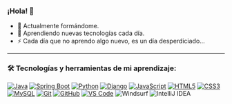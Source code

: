 ### ¡Hola! 👋

- 🔭 Actualmente formándome.
- 🌱 Aprendiendo nuevas tecnologías cada día.
- ⚡ Cada día que no aprendo algo nuevo, es un día desperdiciado...

---

### 🛠️ Tecnologías y herramientas de mi aprendizaje:

[![Java](https://skillicons.dev/icons?i=java)](https://www.oracle.com/java/)
[![Spring Boot](https://skillicons.dev/icons?i=spring)](https://spring.io/projects/spring-boot)
[![Python](https://skillicons.dev/icons?i=python)](https://www.python.org/)
[![Django](https://skillicons.dev/icons?i=django)](https://www.djangoproject.com/)
[![JavaScript](https://skillicons.dev/icons?i=js)](https://developer.mozilla.org/es/docs/Web/JavaScript)
[![HTML5](https://skillicons.dev/icons?i=html)](https://developer.mozilla.org/es/docs/Web/HTML)
[![CSS3](https://skillicons.dev/icons?i=css)](https://developer.mozilla.org/es/docs/Web/CSS)
[![MySQL](https://skillicons.dev/icons?i=mysql)](https://www.mysql.com/)
[![Git](https://skillicons.dev/icons?i=git)](https://git-scm.com/)
[![GitHub](https://skillicons.dev/icons?i=github)](https://github.com/)
[![VS Code](https://skillicons.dev/icons?i=vscode)](https://code.visualstudio.com/)
![Windsurf](https://img.shields.io/badge/-Windsurf-0B100F?style=flat&logo=windsurf&logoColor=white)
![IntelliJ IDEA](https://img.shields.io/badge/-IntelliJ%20IDEA-000000?style=flat&logo=intellijidea&logoColor=blue)



<!--![Python](https://img.shields.io/badge/-Python-3776AB?style=flat&logo=python&logoColor=white)
![JavaScript](https://img.shields.io/badge/-JavaScript-F7DF1E?style=flat&logo=javascript&logoColor=black)
![HTML5](https://img.shields.io/badge/-HTML5-E34F26?style=flat&logo=html5&logoColor=white)
![CSS3](https://img.shields.io/badge/-CSS3-1572B6?style=flat&logo=css3&logoColor=white)
![Git](https://img.shields.io/badge/-Git-F05032?style=flat&logo=git&logoColor=white)
![Java](https://img.shields.io/badge/-Java-ED8B00?style=flat&logo=coffeescript&logoColor=white)
![MySql](https://img.shields.io/badge/-MySQL-4479A1?style=flat&logo=mysql&logoColor=orange)
![IntelliJ IDEA](https://img.shields.io/badge/-IntelliJ%20IDEA-000000?style=flat&logo=intellijidea&logoColor=blue)
[![Power BI](https://raw.githubusercontent.com/sodamer0/sodamer0/main/power-bi.png)-->

